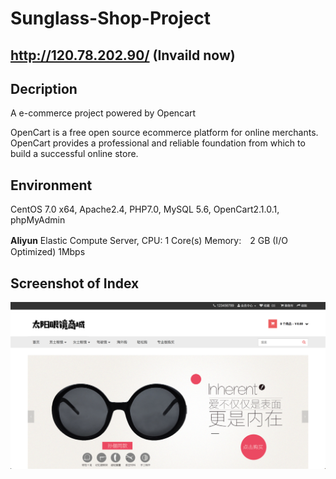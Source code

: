# Sunglass-Shop-Project

## http://120.78.202.90/ (Invaild now)

## Decription
A e-commerce project powered by Opencart

OpenCart is a free open source ecommerce platform for online merchants. OpenCart provides a professional and reliable foundation from which to build a successful online store.

## Environment
CentOS 7.0 x64, Apache2.4, PHP7.0, MySQL 5.6, OpenCart2.1.0.1, phpMyAdmin

**Aliyun** Elastic Compute Server, CPU: 1 Core(s) Memory:　2 GB (I/O Optimized) 1Mbps

## Screenshot of Index
![Website Index](https://github.com/wayneho25/sunglass-shop-project/raw/master/index.png)
